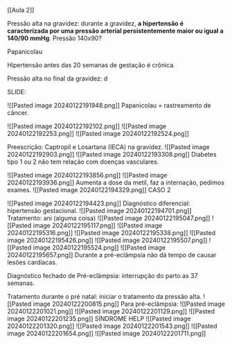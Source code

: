 [[Aula 2]]

Pressão alta na gravidez: durante a gravidez, **a hipertensão é caracterizada por uma pressão arterial persistentemente maior ou igual a 140/90 mmHg**.
Pressão 140x90? 

Papanicolau

Hipertensão antes das 20 semanas de gestação é crônica. 

Pressão alta no final da gravidez: d

SLIDE: 

![[Pasted image 20240122191948.png]]
Papanicolau = rastreamento de câncer. 

![[Pasted image 20240122192102.png]]
![[Pasted image 20240122192253.png]]
![[Pasted image 20240122192524.png]]

Preescrição: 
Captropil e Losartana (IECA) na gravidez. 
![[Pasted image 20240122192903.png]]
![[Pasted image 20240122193308.png]]
Diabetes tipo 1 ou 2 não tem relação com doenças vasculares. 

![[Pasted image 20240122193856.png]]
![[Pasted image 20240122193936.png]]
Aumenta a dose da metil, faz a internação, pedimos exames.
![[Pasted image 20240122194329.png]]
CASO 2

![[Pasted image 20240122194423.png]]
Diagnóstico diferencial: hipertensão gestacional. 
![[Pasted image 20240122194701.png]]
Tratamento: ani (alguma coisa)
![[Pasted image 20240122195047.png]]
![[Pasted image 20240122195117.png]]
![[Pasted image 20240122195316.png]]
![[Pasted image 20240122195338.png]]
![[Pasted image 20240122195426.png]]
![[Pasted image 20240122195507.png]]
![[Pasted image 20240122195524.png]]
![[Pasted image 20240122195657.png]]
Durante a pré-eclâmpsia não dá tempo de causar lesões cardíacas. 

Diagnóstico fechado de Pré-eclâmpsia: interrupção do parto as 37 semanas.

Tratamento durante o pré natal: iniciar o tratamento da pressão alta. 
![[Pasted image 20240122200815.png]]
Para pré-eclâmpsia: 
![[Pasted image 20240122201021.png]]
![[Pasted image 20240122201129.png]]
![[Pasted image 20240122201235.png]]
SÍNDROME HELP
![[Pasted image 20240122201320.png]]
![[Pasted image 20240122201543.png]]
![[Pasted image 20240122201654.png]]
![[Pasted image 20240122201711.png]]
